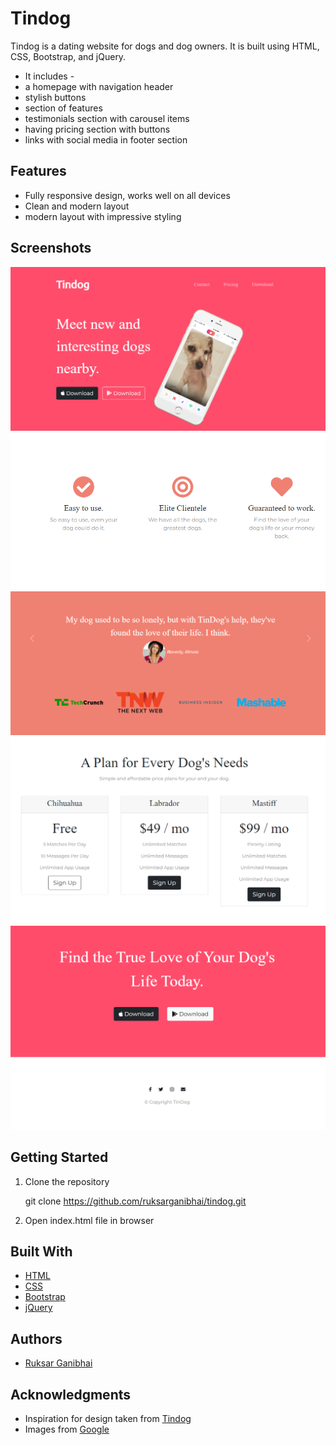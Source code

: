 # Tindog

Tindog is a dating website for dogs and dog owners. It is built using HTML, CSS, Bootstrap, and jQuery.

- It includes -
- a homepage with navigation header
- stylish buttons
- section of features
- testimonials section with carousel items
- having pricing section with buttons
- links with social media in footer section

## Features

- Fully responsive design, works well on all devices
- Clean and modern layout
- modern layout with impressive styling

## Screenshots

![Header Screenshot](./screenshots/Header.png)
![features Screenshot](./screenshots/features.png)
![testimonials Screenshot](./screenshots/testimonials.png)
![pricing Screenshot](./screenshots/pricing.png)
![footer Screenshot](./screenshots/footer.png)

## Getting Started

1. Clone the repository

   git clone https://github.com/ruksarganibhai/tindog.git

2. Open index.html file in browser

## Built With

- [HTML](https://developer.mozilla.org/en-US/docs/Web/HTML)
- [CSS](https://developer.mozilla.org/en-US/docs/Web/CSS)
- [Bootstrap](https://getbootstrap.com/)
- [jQuery](https://jquery.com/)

## Authors

- [Ruksar Ganibhai](https://github.com/ruksarganibhai)

## Acknowledgments

- Inspiration for design taken from [Tindog](https://tindog.co/)
- Images from [Google](https://www.google.com/)
